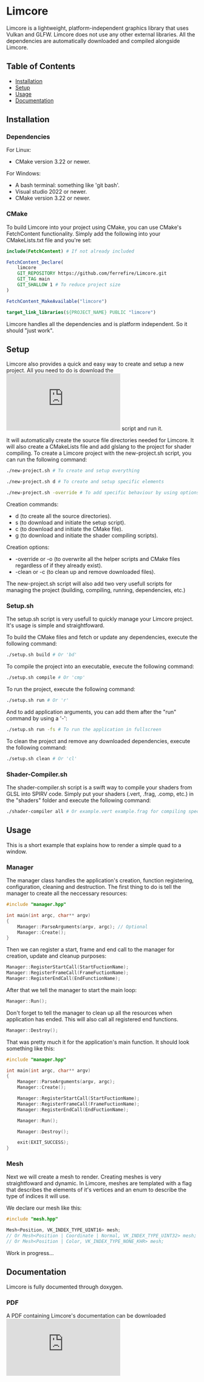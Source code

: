 # Limcore

Limcore is a lightweight, platform-independent graphics library that uses Vulkan and GLFW. Limcore does not use any other external libraries. All the dependencies are automatically downloaded and compiled alongside Limcore.

## Table of Contents
- [Installation](#installation)
- [Setup](#setup)
- [Usage](#usage)
- [Documentation](#documentation)

## Installation
### Dependencies
For Linux:
- CMake version 3.22 or newer.

For Windows:
- A bash terminal: something like 'git bash'.
- Visual studio 2022 or newer.
- CMake version 3.22 or newer.

### CMake
To build Limcore into your project using CMake, you can use CMake's FetchContent functionality.
Simply add the following into your CMakeLists.txt file and you're set:
```cmake
include(FetchContent) # If not already included

FetchContent_Declare(
    limcore
    GIT_REPOSITORY https://github.com/ferrefire/Limcore.git
    GIT_TAG main
	GIT_SHALLOW 1 # To reduce project size
)

FetchContent_MakeAvailable("limcore")

target_link_libraries(${PROJECT_NAME} PUBLIC "limcore")
```
Limcore handles all the dependencies and is platform independent. So it should "just work".

## Setup
Limcore also provides a quick and easy way to create and setup a new project. All you need to do is download the 
![new-project.sh](https://github.com/ferrefire/Limcore/blob/main/new-project.sh) script and run it.

It will automatically create the source file directories needed for Limcore. It will also create a CMakeLists file and add glslang to the project for shader compiling. To create a Limcore project with the new-project.sh script, you can run the following command:
```bash
./new-project.sh # To create and setup everything

./new-project.sh d # To create and setup specific elements

./new-project.sh -override # To add specific behaviour by using options
```

Creation commands:
- d (to create all the source directories).
- s (to download and initiate the setup script).
- c (to download and initiate the CMake file).
- g (to download and initiate the shader compiling scripts).

Creation options:
- -override or -o (to overwrite all the helper scripts and CMake files regardless of if they already exist).
- -clean or -c (to clean up and remove downloaded files).

The new-project.sh script will also add two very usefull scripts for managing the project (building, compiling, running, dependencies, etc.)

### Setup.sh
The setup.sh script is very usefull to quickly manage your Limcore project. It's usage is simple and straightfoward.

To build the CMake files and fetch or update any dependencies, execute the following command:
```bash
./setup.sh build # Or 'bd'
```

To compile the project into an executable, execute the following command:
```bash
./setup.sh compile # Or 'cmp'
```

To run the project, execute the following command:
```bash
./setup.sh run # Or 'r'
```
And to add application arguments, you can add them after the "run" command by using a '-':
```bash
./setup.sh run -fs # To run the application in fullscreen
```

To clean the project and remove any downloaded dependencies, execute the following command:
```bash
./setup.sh clean # Or 'cl'
```

### Shader-Compiler.sh
The shader-compiler.sh script is a swift way to compile your shaders from GLSL into SPIRV code. Simply put your shaders (.vert, .frag, .comp, etc.) in the "shaders" folder and execute the following command:
```bash
./shader-compiler all # Or example.vert example.frag for compiling specifig shaders
```

## Usage
This is a short example that explains how to render a simple quad to a window.

### Manager
The manager class handles the application's creation, function registering, configuration, cleaning and destruction. The first thing to do is tell the manager to create all the neccessary resources:

```cxx
#include "manager.hpp"

int main(int argc, char** argv)
{
	Manager::ParseArguments(argv, argc); // Optional
	Manager::Create();
}
```

Then we can register a start, frame and end call to the manager for creation, update and cleanup purposes:

```cxx
Manager::RegisterStartCall(StartFuctionName);
Manager::RegisterFrameCall(FrameFuctionName);
Manager::RegisterEndCall(EndFunctionName);
```

After that we tell the manager to start the main loop:

```cxx
Manager::Run();
```

Don't forget to tell the manager to clean up all the resources when application has ended. This will also call all registered end functions.

```cxx
Manager::Destroy();
```

That was pretty much it for the application's main function. It should look something like this:

```cxx
#include "manager.hpp"

int main(int argc, char** argv)
{
	Manager::ParseArguments(argv, argc);
	Manager::Create();

	Manager::RegisterStartCall(StartFuctionName);
	Manager::RegisterFrameCall(FrameFuctionName);
	Manager::RegisterEndCall(EndFuctionName);

	Manager::Run();

	Manager::Destroy();

	exit(EXIT_SUCCESS);
}
```

### Mesh
Next we will create a mesh to render. Creating meshes is very straightfoward and dynamic. In Limcore, meshes are templated with a flag that describes the elements of it's vertices and an enum to describe the type of indices it will use.

We declare our mesh like this:

```cxx
#include "mesh.hpp"

Mesh<Position, VK_INDEX_TYPE_UINT16> mesh;
// Or Mesh<Position | Coordinate | Normal, VK_INDEX_TYPE_UINT32> mesh;
// Or Mesh<Position | Color, VK_INDEX_TYPE_NONE_KHR> mesh;
```

Work in progress...

## Documentation
Limcore is fully documented through doxygen.

### PDF
A PDF containing Limcore's documentation can be downloaded ![here](https://github.com/ferrefire/Limcore/releases/download/Documentation/refman.pdf)